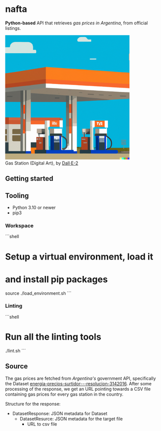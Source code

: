 # nafta

**Python-based** API that retrieves *gas prices in Argentina*, from official listings.

<p align="left">
  <img src="./images/GasStation-Dall-e-2.png" width="400" title="Gas Station, Digital Art, by Dall·E-2">
  <br/>
  <span>Gas Station (Digital Art), by </span><a href="https://openai.com/product/dall-e-2">Dall·E-2</a>
</p>

## Getting started

## Tooling

- Python 3.10 or newer
- pip3

### Workspace

´´´shell
# Setup a virtual environment, load it 
# and install pip packages
source ./load_environment.sh
´´´

### Linting

´´´shell
# Run all the linting tools
./lint.sh
´´´

## Source

The gas prices are fetched from *Argentina's* government API, specifically the Dataset [energia-precios-surtidor---resolucion-3142016](https://datos.gob.ar/dataset/energia-precios-surtidor---resolucion-3142016). After some processing of the response, we get an URL pointing towards a CSV file containing gas prices for every gas station in the country.

Structure for the response:

- DatasetResponse: JSON metadata for Dataset
  - DatasetResurce: JSON metadata for the target file
    - URL to csv file
